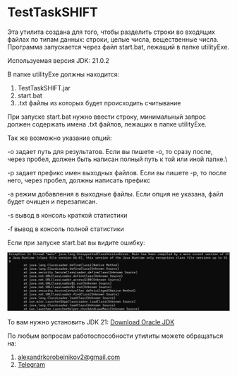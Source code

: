 # TestTaskSHIFT
Эта утилита создана для того, чтобы разделить строки во входящих файлах по типам данных: строки, целые числа, вещественные числа. 
Программа запускается через файл start.bat, лежащий в папке utilityExe.

Используемая версия JDK: 21.0.2

В папке utilityExe должны находится:
1. TestTaskSHIFT.jar
2. start.bat
3. .txt файлы из которых будет происходить считывание

При запуске start.bat нужно ввести строку, минимальный запрос должен содержать имена .txt файлов, лежащих в папке utilityExe.

Так же возможно указание опций:

-o задает путь для результатов. Если вы пишете -o, то сразу после, через пробел, должен быть написан полный путь к той или иной папке.\

-p задает префикс имен выходных файлов. Если вы пишете -p, то после него, через пробел, должны написать префикс

-a режим добавления в выходные файлы. Если опция не указана, файл будет очищен и перезаписан.

-s вывод в консоль краткой статистики 

-f вывод в консоль полной статистики


Если при запуске start.bat вы видите ошибку:

![Error](https://github.com/Doath1337/TestTaskSHIFT/blob/main/pics/photo_5280715604317296685_y.jpg)

То вам нужно установить JDK 21: [Download Oracle JDK](https://www.oracle.com/java/technologies/downloads/#jdk21-windows)

По любым вопросам работоспособности утилиты можете обращаться на:
1. alexandrkorobeinikov2@gmail.com
2. [Telegram]( https://t.me/Kill1237)
